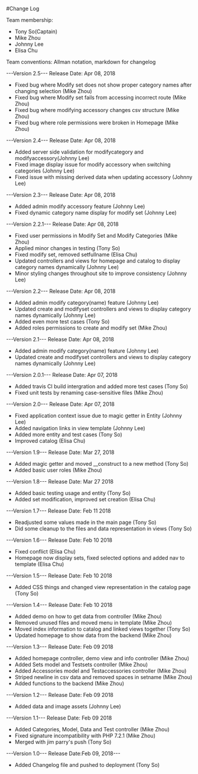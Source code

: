 #Change Log

Team membership:
- Tony So(Captain)
- Mike Zhou
- Johnny Lee
- Elisa Chu

Team conventions: Allman notation, markdown for changelog

---Version 2.5--- Release Date: Apr 08, 2018
- Fixed bug where Modify set does not show proper category names after changing selection (Mike Zhou)
- Fixed bug where Modify set fails from accessing incorrect route (Mike Zhou)
- Fixed bug where modifying accessory changes csv structure (Mike Zhou)
- Fixed bug where role permissions were broken in Homepage (Mike Zhou)

---Version 2.4--- Release Date: Apr 08, 2018
- Added server side validation for modifycategory and modifyaccessory(Johnny Lee)
- Fixed image display issue for modify accessory when switching categories (Johnny Lee)
- Fixed issue with missing derived data when updating accessory (Johnny Lee)

---Version 2.3--- Release Date: Apr 08, 2018
- Added admin modify accessory feature (Johnny Lee)
- Fixed dynamic category name display for modify set (Johnny Lee)

---Version 2.2.1--- Release Date: Apr 08, 2018
- Fixed user permissions in Modify Set and Modify Categories (Mike Zhou)
- Applied minor changes in testing (Tony So)
- Fixed modify set, removed setfullname (Elisa Chu)
- Updated controllers and views for homepage and catalog to display category names dynamically (Johnny Lee)
- Minor styling changes throughout site to improve consistency (Johnny Lee)

---Version 2.2--- Release Date: Apr 08, 2018
- Added admin modify category(name) feature (Johnny Lee)
- Updated create and modifyset controllers and views to display category names dynamically (Johnny Lee)
- Added even more test cases (Tony So)
- Added roles permissions to create and modify set (Mike Zhou)

---Version 2.1--- Release Date: Apr 08, 2018
- Added admin modify category(name) feature (Johnny Lee)
- Updated create and modifyset controllers and views to display category names dynamically (Johnny Lee)

---Version 2.0.1--- Release Date: Apr 07, 2018
- Added travis CI build intergration and added more test cases (Tony So)
- Fixed unit tests by renaming case-sensitive files (Mike Zhou)

---Version 2.0--- Release Date: Apr 07, 2018
- Fixed application context issue due to magic getter in Entity (Johnny Lee)
- Added navigation links in view template (Johnny Lee)
- Added more entity and test cases (Tony So)
- Improved catalog (Elisa Chu)

---Version 1.9--- Release Date: Mar 27, 2018
- Added magic getter and moved __construct to a new method (Tony So)
- Added basic user roles (Mike Zhou)

---Version 1.8--- Release Date: Mar 27 2018
- Added basic testing usage and entity (Tony So)
- Added set modification, improved set creation (Elisa Chu)

---Version 1.7--- Release Date: Feb 11 2018
- Readjusted some values made in the main page (Tony So)
- Did some cleanup to the files and data representation in views (Tony So)

---Version 1.6--- Release Date: Feb 10 2018
- Fixed conflict (Elisa Chu)
- Homepage now display sets, fixed selected options and added nav to template (Elisa Chu)

---Version 1.5--- Release Date: Feb 10 2018
- Added CSS things and changed view representation in the catalog page (Tony So)

---Version 1.4--- Release Date: Feb 10 2018
- Added demo on how to get data from controller (Mike Zhou)
- Removed unused files and moved menu in template (Mike Zhou)
- Moved index information to catalog and linked views together (Tony So)
- Updated homepage to show data from the backend (Mike Zhou)

---Version 1.3--- Release Date: Feb 09 2018
- Added homepage controller, demo view and info controller (Mike Zhou)
- Added Sets model and Testsets controller (Mike Zhou)
- Added Accessories model and Testaccessories controller (Mike Zhou)
- Striped newline in csv data and removed spaces in setname (Mike Zhou)
- Added functions to the backend (Mike Zhou)

---Version 1.2--- Release Date: Feb 09 2018
- Added data and image assets (Johnny Lee)

---Version 1.1--- Release Date: Feb 09 2018
- Added Categories, Model, Data and Test controller (Mike Zhou)
- Fixed signature incompatibility with PHP 7.2.1 (Mike Zhou)
- Merged with jim parry's push (Tony So)

---Version 1.0--- Release Date:Feb 09, 2018---
- Added Changelog file and pushed to deployment (Tony So)